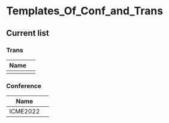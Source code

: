 # Templates_Of_Conf_and_Trans
## Current list
### Trans
|Name||
|--|--|
|||

### Conference
|Name||
|--|--|
|ICME2022||